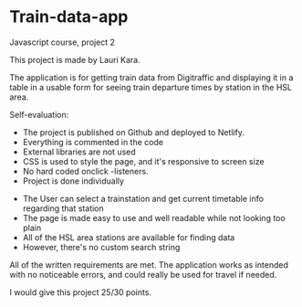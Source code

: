 # Train-data-app
Javascript course, project 2

This project is made by Lauri Kara.

The application is for getting train data from Digitraffic and displaying it in a table in a usable form for seeing train departure times by station in the HSL area.

Self-evaluation:

<ul><li>The project is published on Github and deployed to Netlify.</li>
<li>Everything is commented in the code
<li>External libraries are not used
<li>CSS is used to style the page, and it's responsive to screen size
<li>No hard coded onclick -listeners.
<li>Project is done individually
</ul>
<ul><li>The User can select a trainstation and get current timetable info regarding that station
<li>The page is made easy to use and well readable while not looking too plain
<li>All of the HSL area stations are available for finding data
<li>However, there's no custom search string
    </ul>

All of the written requirements are met. The application works as intended with no noticeable errors, and could really be used for travel if needed.
    
I would give this project 25/30 points.
